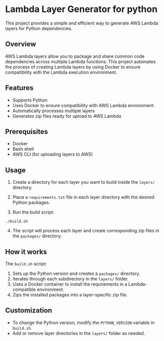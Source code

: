 
# Lambda Layer Generator for python

This project provides a simple and efficient way to generate AWS Lambda layers for Python dependencies.

## Overview

AWS Lambda layers allow you to package and share common code dependencies across multiple Lambda functions. This project automates the process of creating Lambda layers by using Docker to ensure compatibility with the Lambda execution environment.

## Features

- Supports Python 
- Uses Docker to ensure compatibility with AWS Lambda environment
- Automatically processes multiple layers
- Generates zip files ready for upload to AWS Lambda

## Prerequisites

- Docker
- Bash shell
- AWS CLI (for uploading layers to AWS)


## Usage

1. Create a directory for each layer you want to build inside the `layers/` directory.

2. Place a `requirements.txt` file in each layer directory with the desired Python packages.
3. Run the build script:

`./build.sh`


4. The script will process each layer and create corresponding zip files in the `packages/` directory.

## How it works

The `build.sh` script:

1. Sets up the Python version and creates a `packages/` directory.
2. Iterates through each subdirectory in the `layers/` folder.
3. Uses a Docker container to install the requirements in a Lambda-compatible environment.
4. Zips the installed packages into a layer-specific zip file.

## Customization

- To change the Python version, modify the `PYTHON_VERSION` variable in `build.sh`.
- Add or remove layer directories in the `layers/` folder as needed.


